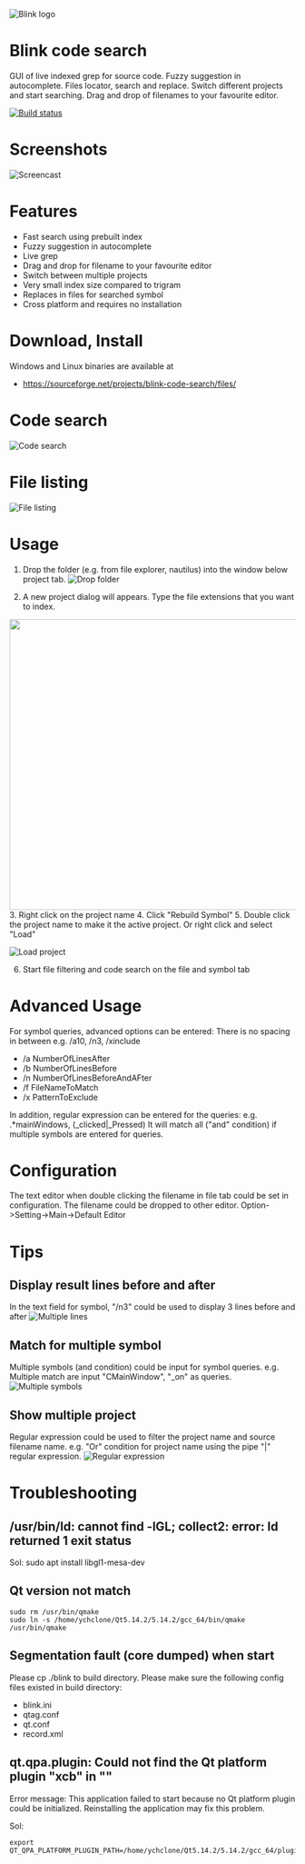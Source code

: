 ![Blink logo](https://raw.githubusercontent.com/ychclone/blink/master/Resources/Images/graphics3.png)

# Blink code search
GUI of live indexed grep for source code. Fuzzy suggestion in autocomplete.
Files locator, search and replace. Switch different projects and start searching.
Drag and drop of filenames to your favourite editor.

[![Build status](https://ci.appveyor.com/api/projects/status/afn8q3ai3e7wphrf?svg=true)](https://ci.appveyor.com/project/ychclone/blink)

# Screenshots
![Screencast](https://raw.githubusercontent.com/ychclone/blink/master/Screencast/Usage.gif)

# Features
* Fast search using prebuilt index
* Fuzzy suggestion in autocomplete
* Live grep
* Drag and drop for filename to your favourite editor 
* Switch between multiple projects
* Very small index size compared to trigram
* Replaces in files for searched symbol
* Cross platform and requires no installation

# Download, Install

Windows and Linux binaries are available at 
* https://sourceforge.net/projects/blink-code-search/files/

# Code search
![Code search](https://raw.githubusercontent.com/ychclone/blink/master/Screenshot/blink_codesearch.png)

# File listing
![File listing](https://raw.githubusercontent.com/ychclone/blink/master/Screenshot/blink_filelisting.png)

# Usage

1. Drop the folder (e.g. from file explorer, nautilus) into the window below
project tab.
![Drop folder](https://raw.githubusercontent.com/ychclone/blink/master/Screenshot/usage_drop_folder.png)

2. A new project dialog will appears. Type the file extensions that you want to index.
<img src="https://raw.githubusercontent.com/ychclone/blink/master/Screenshot/usage_new_project.png" width="512">
3. Right click on the project name
4. Click "Rebuild Symbol"
5. Double click the project name to make it the active project.
Or right click and select "Load"

![Load project](https://raw.githubusercontent.com/ychclone/blink/master/Screenshot/usage_load_project.png)

6. Start file filtering and code search on the file and symbol tab

# Advanced Usage

For symbol queries, advanced options can be entered:
There is no spacing in between e.g. /a10, /n3, /xinclude

* /a NumberOfLinesAfter
* /b NumberOfLinesBefore
* /n NumberOfLinesBeforeAndAFter
* /f FileNameToMatch
* /x PatternToExclude

In addition, regular expression can be entered for the queries:
e.g. .*mainWindows, (_clicked|_Pressed)
It will match all ("and" condition) if multiple symbols are entered for
queries.

# Configuration

The text editor when double clicking the filename in file tab
could be set in configuration. The filename could be dropped to
other editor.
Option->Setting->Main->Default Editor

# Tips

## Display result lines before and after
In the text field for symbol, "/n3" could be used to display 3 lines before and after
![Multiple lines](https://raw.githubusercontent.com/ychclone/blink/master/Screenshot/blink_multiple_lines.png)

## Match for multiple symbol
Multiple symbols (and condition) could be input for symbol queries.
e.g. Multiple match are input "CMainWindow", "_on" as queries.
![Multiple symbols](https://raw.githubusercontent.com/ychclone/blink/master/Screenshot/blink_multiple_symbols.png)

## Show multiple project
Regular expression could be used to filter the project name and source filename name.
e.g. "Or" condition for project name using the pipe "|" regular expression.
![Regular expression](https://raw.githubusercontent.com/ychclone/blink/master/Screenshot/blink_regular_expression.png)

# Troubleshooting

## /usr/bin/ld: cannot find -lGL; collect2: error: ld returned 1 exit status
Sol: sudo apt install libgl1-mesa-dev

## Qt version not match
```
sudo rm /usr/bin/qmake
sudo ln -s /home/ychclone/Qt5.14.2/5.14.2/gcc_64/bin/qmake /usr/bin/qmake
```

## Segmentation fault (core dumped) when start
Please cp ./blink to build directory.
Please make sure the following config files existed in build directory:
- blink.ini
- qtag.conf
- qt.conf
- record.xml 

## qt.qpa.plugin: Could not find the Qt platform plugin "xcb" in ""
Error message: This application failed to start because no Qt platform plugin
could be initialized. Reinstalling the application may fix this problem.

Sol: 
```
export QT_QPA_PLATFORM_PLUGIN_PATH=/home/ychclone/Qt5.14.2/5.14.2/gcc_64/plugins/platforms
```


